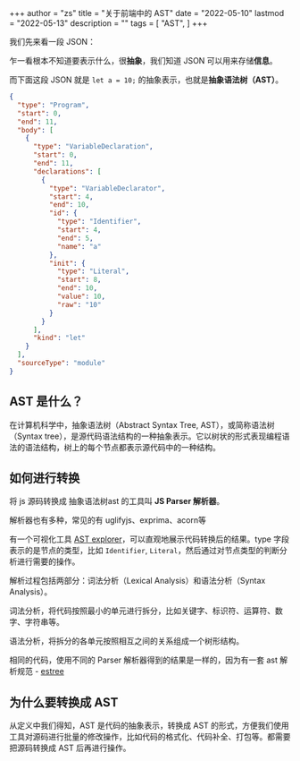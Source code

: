 +++
author = "zs"
title = "关于前端中的 AST"
date = "2022-05-10"
lastmod = "2022-05-13"
description = ""
tags = [
    "AST",
]
+++

我们先来看一段 JSON：

乍一看根本不知道要表示什么，很**抽象**，我们知道 JSON 可以用来存储**信息**。

而下面这段 JSON 就是 `let a = 10;` 的抽象表示，也就是**抽象语法树（AST）**。

```json
{
  "type": "Program",
  "start": 0,
  "end": 11,
  "body": [
    {
      "type": "VariableDeclaration",
      "start": 0,
      "end": 11,
      "declarations": [
        {
          "type": "VariableDeclarator",
          "start": 4,
          "end": 10,
          "id": {
            "type": "Identifier",
            "start": 4,
            "end": 5,
            "name": "a"
          },
          "init": {
            "type": "Literal",
            "start": 8,
            "end": 10,
            "value": 10,
            "raw": "10"
          }
        }
      ],
      "kind": "let"
    }
  ],
  "sourceType": "module"
}
```

## AST 是什么？

在计算机科学中，抽象语法树（Abstract Syntax Tree, AST），或简称语法树（Syntax tree），是源代码语法结构的一种抽象表示。它以树状的形式表现编程语法的语法结构，树上的每个节点都表示源代码中的一种结构。

## 如何进行转换

将 js 源码转换成 抽象语法树ast 的工具叫 **JS Parser 解析器**。

解析器也有多种，常见的有 uglifyjs、exprima、acorn等

有一个可视化工具 [AST explorer](https://astexplorer.net/)，可以直观地展示代码转换后的结果。type 字段表示的是节点的类型，比如 `Identifier`, `Literal`，然后通过对节点类型的判断分析进行需要的操作。

解析过程包括两部分：词法分析（Lexical Analysis）和语法分析（Syntax Analysis）。

词法分析，将代码按照最小的单元进行拆分，比如关键字、标识符、运算符、数字、字符串等。

语法分析，将拆分的各单元按照相互之间的关系组成一个树形结构。

相同的代码，使用不同的 Parser 解析器得到的结果是一样的，因为有一套 ast 解析规范 - [estree](https://github.com/estree/estree)

## 为什么要转换成 AST

从定义中我们得知，AST 是代码的抽象表示，转换成 AST 的形式，方便我们使用工具对源码进行批量的修改操作，比如代码的格式化、代码补全、打包等。都需要把源码转换成 AST 后再进行操作。



